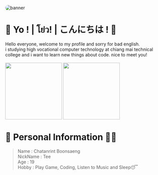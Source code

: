 <a><img src="https://github.com/Z0TEExt/Z0TEExt/blob/main/background_github.gif" alt="banner" style="border-radius:20px;"></a>
# 👋 Yo ! | โย่ว! | こんにちは ! 👋
Hello everyone, welcome to my profile and sorry for bad english. <br />
i studying high vocational computer technology at chiang mai technical college and i want to learn new things about code. nice to meet you! <br />
<br />
<img height="180em" align="center" src="https://github-readme-stats.vercel.app/api?username=Z0TEExt&show_icons=true&bg_color=fff&title_color=505050&icon_color=505050&border_radius=20&hide_border=true" />
<img height="180em" align="center" src="https://github-readme-stats.vercel.app/api/top-langs/?username=Z0TEExt&layout=compact&title_color=505050&border_radius=20" />
# 🧒 Personal Information 🧑‍🎓
> Name : Chatanrint Boonsaeng <br />
> NickName : Tee <br />
> Age : 19 <br />
> Hobby : Play Game, Coding, Listen to Music and Sleep😴 <br />
